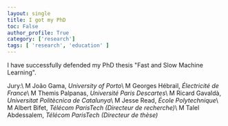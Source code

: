 ```yaml
---
layout: single
title: I got my PhD
toc: False
author_profile: True
category: ['research']
tags: [ 'research', 'education' ]
---
```


I have successfully defended my PhD thesis "Fast and Slow Machine Learning".

Jury:\\
M João Gama, *University of Porto*\\
M Georges Hébrail, *Électricité de France*\\
M Themis Palpanas, *Université Paris Descartes*\\
M Ricard Gavaldà, *Universitat Politècnica de Catalunya*\\
M Jesse Read, *École Polytechnique*\\
M Albert Bifet, *Télécom ParisTech (Directeur de recherche)*\\
M Talel Abdessalem, *Télécom ParisTech (Directeur de thèse)*